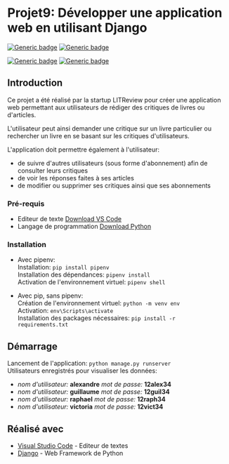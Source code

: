 # Projet9: Développer une application web en utilisant Django

[![Generic badge](https://img.shields.io/badge/MADE_WITH-PYTHON-orange.svg)](https://www.python.org/)
[![Generic badge](https://img.shields.io/badge/MADE_WITH-DJANGO-blue.svg)](https://www.djangoproject.com/)   

[![Generic badge](https://img.shields.io/badge/APPROVED_BY-AURELIE_BERNICHE-blueviolet.svg)](https://github.com/BernicheAurelie/)
[![Generic badge](https://img.shields.io/badge/FOR-startup_LitReview-green.svg)](https://user.oc-static.com/upload/2020/09/18/16004297044411_P7.png)

## Introduction

Ce projet a été réalisé par la startup LITReview pour créer une application web permettant aux utilisateurs de rédiger des critiques de livres ou d'articles.  

L'utilisateur peut ainsi demander une critique sur un livre particulier ou rechercher un livre en se basant sur les critiques d'utilisateurs.  

L'application doit permettre également à l'utilisateur:
  - de suivre d'autres utilisateurs (sous forme d'abonnement) afin de consulter leurs critiques
  - de voir les réponses faites à ses articles
  - de modifier ou supprimer ses critiques ainsi que ses abonnements

### Pré-requis

- Editeur de texte [Download VS Code](https://code.visualstudio.com/) 
- Langage de programmation [Download Python](https://www.python.org/downloads/)

### Installation
- Avec pipenv:   
Installation: ```pip install pipenv```   
Installation des dépendances: ```pipenv install```    
Activation de l'environnement virtuel: ```pipenv shell```   

- Avec pip, sans pipenv:   
Création de l'environnement virtuel: ``` python -m venv env ```   
Activation: ```env\Scripts\activate```   
Installation des packages nécessaires: ```pip install -r requirements.txt```   


## Démarrage
Lancement de l'application: ```python manage.py runserver```   
Utilisateurs enregistrés pour visualiser les données:
- *nom d'utilisateur:* **alexandre** *mot de passe:* **12alex34**
- *nom d'utilisateur:* **guillaume** *mot de passe:* **12guil34**
- *nom d'utilisateur:* **raphael** *mot de passe:* **12raph34**
- *nom d'utilisateur:* **victoria** *mot de passe:* **12vict34**

## Réalisé avec 
- [Visual Studio Code](https://code.visualstudio.com/) - Editeur de textes
- [Django](https://www.djangoproject.com/) - Web Framework de Python